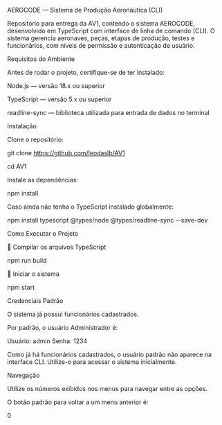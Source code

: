 AEROCODE — Sistema de Produção Aeronáutica (CLI)

Repositório para entrega da AV1, contendo o sistema AEROCODE, desenvolvido em TypeScript com interface de linha de comando (CLI).
O sistema gerencia aeronaves, peças, etapas de produção, testes e funcionários, com níveis de permissão e autenticação de usuário.

 Requisitos do Ambiente

Antes de rodar o projeto, certifique-se de ter instalado:

Node.js — versão 18.x ou superior

TypeScript — versão 5.x ou superior

readline-sync — biblioteca utilizada para entrada de dados no terminal

 Instalação

Clone o repositório:

git clone https://github.com/leodaslb/AV1

cd AV1


Instale as dependências:

npm install


Caso ainda não tenha o TypeScript instalado globalmente:

npm install typescript @types/node @types/readline-sync --save-dev

 Como Executar o Projeto
 
🔹 Compilar os arquivos TypeScript

npm run build

🔹 Iniciar o sistema

npm start

Credenciais Padrão

O sistema já possui funcionários cadastrados.

Por padrão, o usuário Administrador é:

Usuário: admin
Senha: 1234


 Como já há funcionários cadastrados, o usuário padrão não aparece na interface CLI.
Utilize-o para acessar o sistema inicialmente.

 Navegação

Utilize os números exibidos nos menus para navegar entre as opções.

O botão padrão para voltar a um menu anterior é:

0
